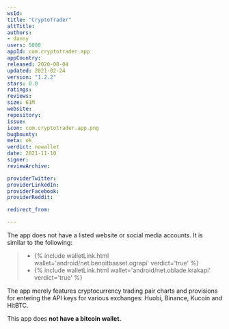 ```yaml
---
wsId: 
title: "CryptoTrader"
altTitle: 
authors:
- danny
users: 5000
appId: com.cryptotrader.app
appCountry: 
released: 2020-08-04
updated: 2021-02-24
version: "1.2.2"
stars: 0.0
ratings: 
reviews: 
size: 61M
website: 
repository: 
issue: 
icon: com.cryptotrader.app.png
bugbounty: 
meta: ok
verdict: nowallet
date: 2021-11-10
signer: 
reviewArchive:

providerTwitter: 
providerLinkedIn: 
providerFacebook: 
providerReddit: 

redirect_from:

---
```


The app does not have a listed website or social media accounts. It is similar to the following:

> - {% include walletLink.html wallet='android/net.benoitbasset.ograpi' verdict='true' %}<br>
> - {% include walletLink.html wallet='android/net.oblade.krakapi' verdict='true' %}<br>

The app merely features cryptocurrency trading pair charts and provisions for entering the API keys for various exchanges: Huobi, Binance, Kucoin and HitBTC.

This app does **not have a bitcoin wallet.**

